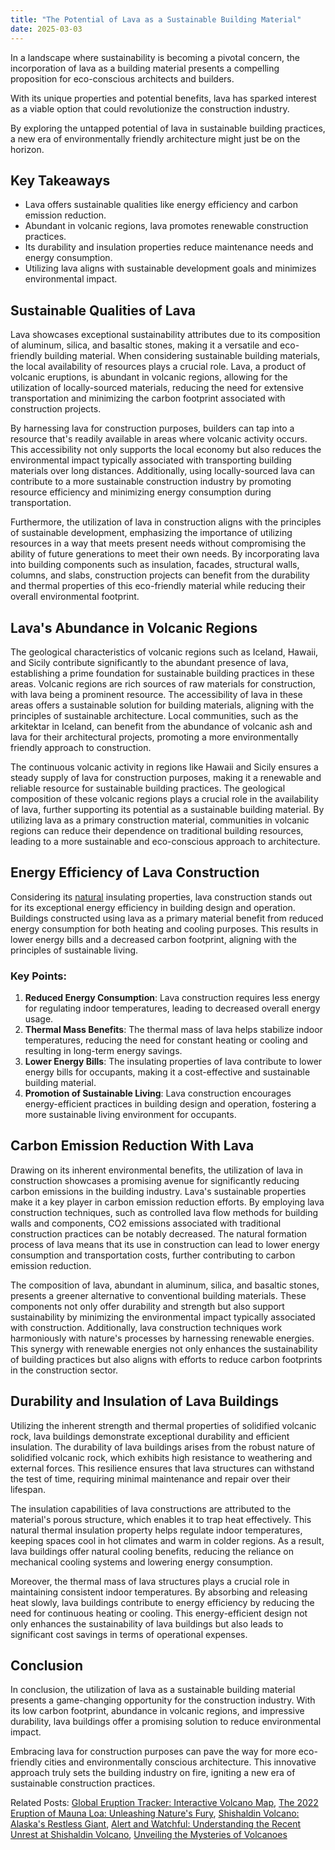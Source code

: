 ```yaml
---
title: "The Potential of Lava as a Sustainable Building Material"
date: 2025-03-03
---
```


In a landscape where sustainability is becoming a pivotal concern, the incorporation of lava as a building material presents a compelling proposition for eco-conscious architects and builders.

With its unique properties and potential benefits, lava has sparked interest as a viable option that could revolutionize the construction industry.

By exploring the untapped potential of lava in sustainable building practices, a new era of environmentally friendly architecture might just be on the horizon.

## Key Takeaways

- Lava offers sustainable qualities like energy efficiency and carbon emission reduction.
- Abundant in volcanic regions, lava promotes renewable construction practices.
- Its durability and insulation properties reduce maintenance needs and energy consumption.
- Utilizing lava aligns with sustainable development goals and minimizes environmental impact.

## Sustainable Qualities of Lava

Lava showcases exceptional sustainability attributes due to its composition of aluminum, silica, and basaltic stones, making it a versatile and eco-friendly building material. When considering sustainable building materials, the local availability of resources plays a crucial role. Lava, a product of volcanic eruptions, is abundant in volcanic regions, allowing for the utilization of locally-sourced materials, reducing the need for extensive transportation and minimizing the carbon footprint associated with construction projects.

By harnessing lava for construction purposes, builders can tap into a resource that's readily available in areas where volcanic activity occurs. This accessibility not only supports the local economy but also reduces the environmental impact typically associated with transporting building materials over long distances. Additionally, using locally-sourced lava can contribute to a more sustainable construction industry by promoting resource efficiency and minimizing energy consumption during transportation.

Furthermore, the utilization of lava in construction aligns with the principles of sustainable development, emphasizing the importance of utilizing resources in a way that meets present needs without compromising the ability of future generations to meet their own needs. By incorporating lava into building components such as insulation, facades, structural walls, columns, and slabs, construction projects can benefit from the durability and thermal properties of this eco-friendly material while reducing their overall environmental footprint.

## Lava's Abundance in Volcanic Regions

The geological characteristics of volcanic regions such as Iceland, Hawaii, and Sicily contribute significantly to the abundant presence of lava, establishing a prime foundation for sustainable building practices in these areas. Volcanic regions are rich sources of raw materials for construction, with lava being a prominent resource. The accessibility of lava in these areas offers a sustainable solution for building materials, aligning with the principles of sustainable architecture. Local communities, such as the arkitektar in Iceland, can benefit from the abundance of volcanic ash and lava for their architectural projects, promoting a more environmentally friendly approach to construction.

The continuous volcanic activity in regions like Hawaii and Sicily ensures a steady supply of lava for construction purposes, making it a renewable and reliable resource for sustainable building practices. The geological composition of these volcanic regions plays a crucial role in the availability of lava, further supporting its potential as a sustainable building material. By utilizing lava as a primary construction material, communities in volcanic regions can reduce their dependence on traditional building resources, leading to a more sustainable and eco-conscious approach to architecture.

## Energy Efficiency of Lava Construction

Considering its [natural](https://magmamatters.com/the-art-and-science-of-volcano-monitoring/ "The Art and Science of Volcano Monitoring") insulating properties, lava construction stands out for its exceptional energy efficiency in building design and operation. Buildings constructed using lava as a primary material benefit from reduced energy consumption for both heating and cooling purposes. This results in lower energy bills and a decreased carbon footprint, aligning with the principles of sustainable living.

### Key Points:

1. **Reduced Energy Consumption**: Lava construction requires less energy for regulating indoor temperatures, leading to decreased overall energy usage.
2. **Thermal Mass Benefits**: The thermal mass of lava helps stabilize indoor temperatures, reducing the need for constant heating or cooling and resulting in long-term energy savings.
3. **Lower Energy Bills**: The insulating properties of lava contribute to lower energy bills for occupants, making it a cost-effective and sustainable building material.
4. **Promotion of Sustainable Living**: Lava construction encourages energy-efficient practices in building design and operation, fostering a more sustainable living environment for occupants.

## Carbon Emission Reduction With Lava

Drawing on its inherent environmental benefits, the utilization of lava in construction showcases a promising avenue for significantly reducing carbon emissions in the building industry. Lava's sustainable properties make it a key player in carbon emission reduction efforts. By employing lava construction techniques, such as controlled lava flow methods for building walls and components, CO2 emissions associated with traditional construction practices can be notably decreased. The natural formation process of lava means that its use in construction can lead to lower energy consumption and transportation costs, further contributing to carbon emission reduction.

The composition of lava, abundant in aluminum, silica, and basaltic stones, presents a greener alternative to conventional building materials. These components not only offer durability and strength but also support sustainability by minimizing the environmental impact typically associated with construction. Additionally, lava construction techniques work harmoniously with nature's processes by harnessing renewable energies. This synergy with renewable energies not only enhances the sustainability of building practices but also aligns with efforts to reduce carbon footprints in the construction sector.

## Durability and Insulation of Lava Buildings

Utilizing the inherent strength and thermal properties of solidified volcanic rock, lava buildings demonstrate exceptional durability and efficient insulation. The durability of lava buildings arises from the robust nature of solidified volcanic rock, which exhibits high resistance to weathering and external forces. This resilience ensures that lava structures can withstand the test of time, requiring minimal maintenance and repair over their lifespan.

The insulation capabilities of lava constructions are attributed to the material's porous structure, which enables it to trap heat effectively. This natural thermal insulation property helps regulate indoor temperatures, keeping spaces cool in hot climates and warm in colder regions. As a result, lava buildings offer natural cooling benefits, reducing the reliance on mechanical cooling systems and lowering energy consumption.

Moreover, the thermal mass of lava structures plays a crucial role in maintaining consistent indoor temperatures. By absorbing and releasing heat slowly, lava buildings contribute to energy efficiency by reducing the need for continuous heating or cooling. This energy-efficient design not only enhances the sustainability of lava buildings but also leads to significant cost savings in terms of operational expenses.

## Conclusion

In conclusion, the utilization of lava as a sustainable building material presents a game-changing opportunity for the construction industry. With its low carbon footprint, abundance in volcanic regions, and impressive durability, lava buildings offer a promising solution to reduce environmental impact.

Embracing lava for construction purposes can pave the way for more eco-friendly cities and environmentally conscious architecture. This innovative approach truly sets the building industry on fire, igniting a new era of sustainable construction practices.

Related Posts: [Global Eruption Tracker: Interactive Volcano Map](https://magmamatters.com/global-eruption-tracker-interactive-volcano-map/), [The 2022 Eruption of Mauna Loa: Unleashing Nature's Fury](https://magmamatters.com/the-2022-eruption-of-mauna-loa-unleashing-natures-fury/), [Shishaldin Volcano: Alaska's Restless Giant](https://magmamatters.com/shishaldin-volcano-alaskas-restless-giant/), [Alert and Watchful: Understanding the Recent Unrest at Shishaldin Volcano](https://magmamatters.com/alert-and-watchful-understanding-the-recent-unrest-at-shishaldin-volcano/), [Unveiling the Mysteries of Volcanoes](https://magmamatters.com/unveiling-the-mysteries-of-volcanoes/)
